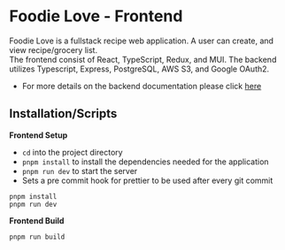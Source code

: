 # Foodie Love - Frontend

Foodie Love is a fullstack recipe web application. A user can create, and view recipe/grocery list.  
The frontend consist of React, TypeScript, Redux, and MUI.
The backend utilizes Typescript, Express, PostgreSQL, AWS S3, and Google OAuth2.

- For more details on the backend documentation please click [here](https://github.com/Benson-D/foodie-love-backend)

## Installation/Scripts

**Frontend Setup**

- `cd` into the project directory
- `pnpm install` to install the dependencies needed for the application
- `pnpm run dev` to start the server
- Sets a pre commit hook for prettier to be used after every git commit

```console
pnpm install
pnpm run dev
```

**Frontend Build**

```console
pnpm run build
```
